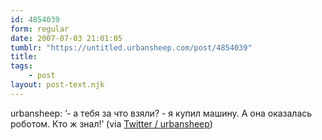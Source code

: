 ```yaml
---
id: 4854039
form: regular
date: 2007-07-03 21:01:05
tumblr: "https://untitled.urbansheep.com/post/4854039"
title:
tags:
    - post
layout: post-text.njk
---
```


<p>urbansheep: &rsquo;- а тебя за что взяли? - я купил машину. А она оказалась роботом. Кто ж знал!&rsquo; (via <a href="http://twitter.com/urbansheep/statuses/132725282">Twitter / urbansheep</a>)</p>

